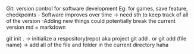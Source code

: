Git: version control for software development
Eg: for games, save feature, checkpoints
    - Software improves over time -> need sth to keep track  of all of the version
    -Adding new things could potentially break the current version
md = markdown

<!-- cmd -->
git init . -> initialize a respository(repo) aka project
git add . or git add (file name) -> add all of the file and folder in the current directory
haha